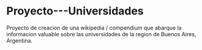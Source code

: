 # Proyecto---Universidades
Proyecto de creacion de una wikipedia / compendium que abarque la informacion valuable sobre las universidades de la region de Buenos Aires, Argentina.
